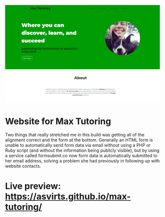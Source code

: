 <img src="max-preview.png">

# Website for Max Tutoring

Two things that really stretched me in this build was getting all of the alignment correct and the form at the bottom. Generally an HTML form is unable to automatically send form data via email without using a PHP or Ruby script (and without the information being publicly visible), but by using a service called formsubmit.co now form data is automatically submitted to her email address, solving a problem she had previously in following up with website contacts.

# Live preview: https://asvirts.github.io/max-tutoring/
